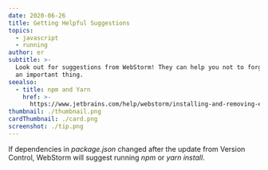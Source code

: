 ```yaml
---
date: 2020-06-26
title: Getting Helpful Suggestions
topics:
  - javascript
  - running
author: er
subtitle: >-
  Look out for suggestions from WebStorm! They can help you not to forget about
  an important thing.
seealso:
  - title: npm and Yarn
    href: >-
      https://www.jetbrains.com/help/webstorm/installing-and-removing-external-software-using-node-package-manager.html
thumbnail: ./thumbnail.png
cardThumbnail: ./card.png
screenshot: ./tip.png
---
```

If dependencies in *package.json* changed after the update from Version Control, WebStorm will suggest running *npm* or *yarn install*.
